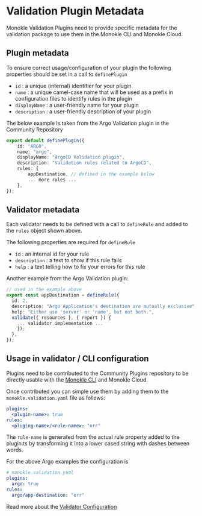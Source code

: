 # Validation Plugin Metadata

Monokle Validation Plugins need to provide specific metadata for the validation package to use them in 
the Monokle CLI and Monokle Cloud. 

## Plugin metadata

To ensure correct usage/configuration of your plugin the following
properties should be set in a call to `definePlugin` 

- `id` : a unique (internal) identifier for your plugin
- `name` : a unique camel-case name that will be used as a prefix in configuration files to identify
  rules in the plugin
- `displayName` : a user-friendly name for your plugin
- `description` : a user-friendly description of your plugin

The below example is taken from the Argo Validation plugin in the Community Repository

```typescript
export default definePlugin({
    id: "ARGO",
    name: "argo",
    displayName: "ArgoCD Validation plugin",
    description: "Validation rules related to ArgoCD",
    rules: {
        appDestination, // defined in the example below
        ... more rules ...
    },
});
```

## Validator metadata

Each validator needs to be defined with a call to `defineRule` and added to the `rules` object shown above.  

The following properties are required for `defineRule`

- `id` : an internal id for your rule
- `description` : a text to show if this rule fails
- `help` : a text telling how to fix your errors for this rule 

Another example from the Argo Validation plugin:

```typescript
// used in the example above
export const appDestination = defineRule({
  id: 2,
  description: "Argo Application's destination are mutually exclusive",
  help: "Either use 'server' or 'name', but not both.",
  validate({ resources }, { report }) {
    ... validator implementation ...
    });
  },
});
```

## Usage in validator / CLI configuration

Plugins need to be contributed to the Community Plugins repository to be directly usable with 
the [Monokle CLI](https://github.com/kubeshop/monokle-cli) and Monokle Cloud.

Once contributed you can simple use them by adding them to the `monokle.validation.yaml` file as follows:

```yaml
plugins:
  <plugin-name>: true
rules:
  <pluging-name>/<rule-name>: "err"
```

The `rule-name` is generated from the actual rule property added to the plugin.ts by transforming it into 
a lower cased string with dashes between words.

For the above Argo examples the configuration is

```yaml
# monokle.validation.yaml
plugins:
  argo: true
rules:
  argo/app-destination: "err"
```

Read more about the [Validator Configuration](configuration.md)
